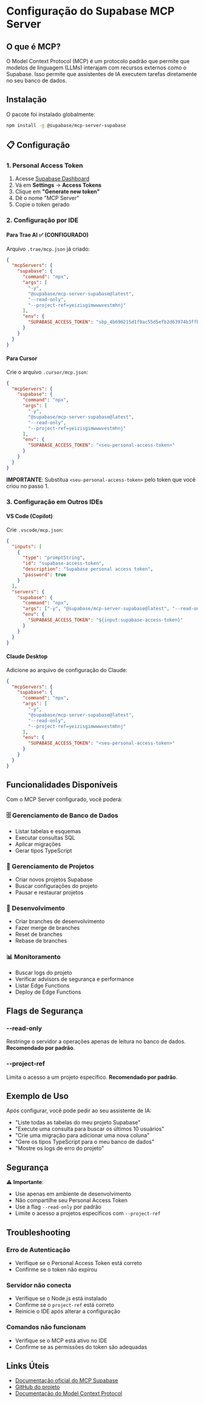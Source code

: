 # Configuração do Supabase MCP Server

## O que é MCP?

O Model Context Protocol (MCP) é um protocolo padrão que permite que modelos de linguagem (LLMs) interajam com recursos externos como o Supabase. Isso permite que assistentes de IA executem tarefas diretamente no seu banco de dados.

## Instalação

O pacote foi instalado globalmente:

```bash
npm install -g @supabase/mcp-server-supabase
```

## 📋 Configuração

### 1. Personal Access Token

1. Acesse [Supabase Dashboard](https://supabase.com/dashboard)
2. Vá em **Settings** → **Access Tokens**
3. Clique em **"Generate new token"**
4. Dê o nome "MCP Server"
5. Copie o token gerado

### 2. Configuração por IDE

#### Para Trae AI ✅ (CONFIGURADO)

Arquivo `.trae/mcp.json` já criado:

```json
{
  "mcpServers": {
    "supabase": {
      "command": "npx",
      "args": [
        "-y",
        "@supabase/mcp-server-supabase@latest",
        "--read-only",
        "--project-ref=yeizisgimwwwvestmhnj"
      ],
      "env": {
        "SUPABASE_ACCESS_TOKEN": "sbp_4b696215d1f9ac55d5efb2d63974b3ffbc0cd192"
      }
    }
  }
}
```

#### Para Cursor

Crie o arquivo `.cursor/mcp.json`:

```json
{
  "mcpServers": {
    "supabase": {
      "command": "npx",
      "args": [
        "-y",
        "@supabase/mcp-server-supabase@latest",
        "--read-only",
        "--project-ref=yeizisgimwwwvestmhnj"
      ],
      "env": {
        "SUPABASE_ACCESS_TOKEN": "<seu-personal-access-token>"
      }
    }
  }
}
```

**IMPORTANTE**: Substitua `<seu-personal-access-token>` pelo token que você criou no passo 1.

### 3. Configuração em Outros IDEs

#### VS Code (Copilot)
Crie `.vscode/mcp.json`:

```json
{
  "inputs": [
    {
      "type": "promptString",
      "id": "supabase-access-token",
      "description": "Supabase personal access token",
      "password": true
    }
  ],
  "servers": {
    "supabase": {
      "command": "npx",
      "args": ["-y", "@supabase/mcp-server-supabase@latest", "--read-only", "--project-ref=yeizisgimwwwvestmhnj"],
      "env": {
        "SUPABASE_ACCESS_TOKEN": "${input:supabase-access-token}"
      }
    }
  }
}
```

#### Claude Desktop
Adicione ao arquivo de configuração do Claude:

```json
{
  "mcpServers": {
    "supabase": {
      "command": "npx",
      "args": [
        "-y",
        "@supabase/mcp-server-supabase@latest",
        "--read-only",
        "--project-ref=yeizisgimwwwvestmhnj"
      ],
      "env": {
        "SUPABASE_ACCESS_TOKEN": "<seu-personal-access-token>"
      }
    }
  }
}
```

## Funcionalidades Disponíveis

Com o MCP Server configurado, você poderá:

### 🗄️ Gerenciamento de Banco de Dados
- Listar tabelas e esquemas
- Executar consultas SQL
- Aplicar migrações
- Gerar tipos TypeScript

### 🚀 Gerenciamento de Projetos
- Criar novos projetos Supabase
- Buscar configurações do projeto
- Pausar e restaurar projetos

### 🔧 Desenvolvimento
- Criar branches de desenvolvimento
- Fazer merge de branches
- Reset de branches
- Rebase de branches

### 📊 Monitoramento
- Buscar logs do projeto
- Verificar advisors de segurança e performance
- Listar Edge Functions
- Deploy de Edge Functions

## Flags de Segurança

### --read-only
Restringe o servidor a operações apenas de leitura no banco de dados. **Recomendado por padrão**.

### --project-ref
Limita o acesso a um projeto específico. **Recomendado por padrão**.

## Exemplo de Uso

Após configurar, você pode pedir ao seu assistente de IA:

- "Liste todas as tabelas do meu projeto Supabase"
- "Execute uma consulta para buscar os últimos 10 usuários"
- "Crie uma migração para adicionar uma nova coluna"
- "Gere os tipos TypeScript para o meu banco de dados"
- "Mostre os logs de erro do projeto"

## Segurança

⚠️ **Importante**:
- Use apenas em ambiente de desenvolvimento
- Não compartilhe seu Personal Access Token
- Use a flag `--read-only` por padrão
- Limite o acesso a projetos específicos com `--project-ref`

## Troubleshooting

### Erro de Autenticação
- Verifique se o Personal Access Token está correto
- Confirme se o token não expirou

### Servidor não conecta
- Verifique se o Node.js está instalado
- Confirme se o `project-ref` está correto
- Reinicie o IDE após alterar a configuração

### Comandos não funcionam
- Verifique se o MCP está ativo no IDE
- Confirme se as permissões do token são adequadas

## Links Úteis

- [Documentação oficial do MCP Supabase](https://supabase.com/docs/guides/getting-started/mcp)
- [GitHub do projeto](https://github.com/supabase-community/supabase-mcp)
- [Documentação do Model Context Protocol](https://modelcontextprotocol.io/)
